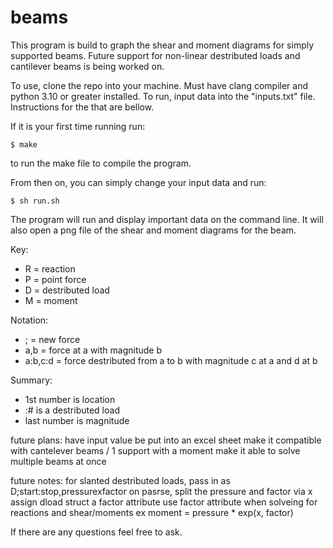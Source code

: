# beams
This program is build to graph the shear and moment diagrams for simply supported beams. Future support for non-linear destributed loads and cantilever beams is being worked on.

To use, clone the repo into your machine. Must have clang compiler and python 3.10 or greater installed.
To run, input data into the "inputs.txt" file. Instructions for the that are bellow.

If it is your first time running run:

    $ make

to run the make file to compile the program.

From then on, you can simply change your input data and run:

    $ sh run.sh 

The program will run and display important data on the command line. It will also open a png file of the shear and moment diagrams for the beam.

Key:
* R = reaction
* P = point force
* D = destributed load
* M = moment

Notation:
* ; = new force
* a,b = force at a with magnitude b
* a:b,c:d = force destributed from a to b with magnitude c at a and d at b

Summary:
* 1st number is location
* :# is a destributed load
* last number is magnitude

future plans:
    have input value be put into an excel sheet
    make it compatible with cantelever beams / 1 support with a moment
    make it able to solve multiple beams at once

future notes:
for slanted destributed loads, pass in as 
    D;start:stop,pressurexfactor
    on pasrse, split the pressure and factor via x
    assign dload struct a factor attribute
    use factor attribute when solveing for reactions and shear/moments
        ex moment = pressure * exp(x, factor)

If there are any questions feel free to ask.
